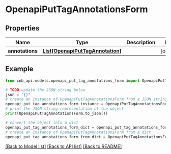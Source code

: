 # OpenapiPutTagAnnotationsForm


## Properties

Name | Type | Description | Notes
------------ | ------------- | ------------- | -------------
**annotations** | [**List[OpenapiPutTagAnnotation]**](OpenapiPutTagAnnotation.md) |  | [optional] 

## Example

```python
from cnb_api.models.openapi_put_tag_annotations_form import OpenapiPutTagAnnotationsForm

# TODO update the JSON string below
json = "{}"
# create an instance of OpenapiPutTagAnnotationsForm from a JSON string
openapi_put_tag_annotations_form_instance = OpenapiPutTagAnnotationsForm.from_json(json)
# print the JSON string representation of the object
print(OpenapiPutTagAnnotationsForm.to_json())

# convert the object into a dict
openapi_put_tag_annotations_form_dict = openapi_put_tag_annotations_form_instance.to_dict()
# create an instance of OpenapiPutTagAnnotationsForm from a dict
openapi_put_tag_annotations_form_from_dict = OpenapiPutTagAnnotationsForm.from_dict(openapi_put_tag_annotations_form_dict)
```
[[Back to Model list]](../README.md#documentation-for-models) [[Back to API list]](../README.md#documentation-for-api-endpoints) [[Back to README]](../README.md)


